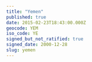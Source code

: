 ```yaml
---
title: "Yemen"
published: true
date: 2015-02-23T18:43:00.000Z
geocode: YEM
iso_code: YE
signed_but_not_ratified: true
signed_date: 2000-12-28
slug: yemen
---
```

